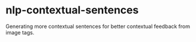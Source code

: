 # nlp-contextual-sentences
Generating more contextual sentences for better contextual feedback from image tags. 
